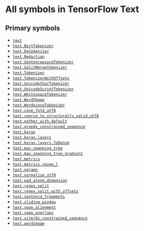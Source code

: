 # All symbols in TensorFlow Text

<!-- Insert buttons and diff -->

## Primary symbols

*   <a href="./text.md"><code>text</code></a>
*   <a href="./text/BertTokenizer.md"><code>text.BertTokenizer</code></a>
*   <a href="./text/Detokenizer.md"><code>text.Detokenizer</code></a>
*   <a href="./text/Reduction.md"><code>text.Reduction</code></a>
*   <a href="./text/SentencepieceTokenizer.md"><code>text.SentencepieceTokenizer</code></a>
*   <a href="./text/SplitMergeTokenizer.md"><code>text.SplitMergeTokenizer</code></a>
*   <a href="./text/Tokenizer.md"><code>text.Tokenizer</code></a>
*   <a href="./text/TokenizerWithOffsets.md"><code>text.TokenizerWithOffsets</code></a>
*   <a href="./text/UnicodeCharTokenizer.md"><code>text.UnicodeCharTokenizer</code></a>
*   <a href="./text/UnicodeScriptTokenizer.md"><code>text.UnicodeScriptTokenizer</code></a>
*   <a href="./text/WhitespaceTokenizer.md"><code>text.WhitespaceTokenizer</code></a>
*   <a href="./text/WordShape.md"><code>text.WordShape</code></a>
*   <a href="./text/WordpieceTokenizer.md"><code>text.WordpieceTokenizer</code></a>
*   <a href="./text/case_fold_utf8.md"><code>text.case_fold_utf8</code></a>
*   <a href="./text/coerce_to_structurally_valid_utf8.md"><code>text.coerce_to_structurally_valid_utf8</code></a>
*   <a href="./text/gather_with_default.md"><code>text.gather_with_default</code></a>
*   <a href="./text/greedy_constrained_sequence.md"><code>text.greedy_constrained_sequence</code></a>
*   <a href="./text/keras.md"><code>text.keras</code></a>
*   <a href="./text/keras/layers.md"><code>text.keras.layers</code></a>
*   <a href="./text/keras/layers/ToDense.md"><code>text.keras.layers.ToDense</code></a>
*   <a href="./text/max_spanning_tree.md"><code>text.max_spanning_tree</code></a>
*   <a href="./text/max_spanning_tree_gradient.md"><code>text.max_spanning_tree_gradient</code></a>
*   <a href="./text/metrics.md"><code>text.metrics</code></a>
*   <a href="./text/metrics/rouge_l.md"><code>text.metrics.rouge_l</code></a>
*   <a href="./text/ngrams.md"><code>text.ngrams</code></a>
*   <a href="./text/normalize_utf8.md"><code>text.normalize_utf8</code></a>
*   <a href="./text/pad_along_dimension.md"><code>text.pad_along_dimension</code></a>
*   <a href="./text/regex_split.md"><code>text.regex_split</code></a>
*   <a href="./text/regex_split_with_offsets.md"><code>text.regex_split_with_offsets</code></a>
*   <a href="./text/sentence_fragments.md"><code>text.sentence_fragments</code></a>
*   <a href="./text/sliding_window.md"><code>text.sliding_window</code></a>
*   <a href="./text/span_alignment.md"><code>text.span_alignment</code></a>
*   <a href="./text/span_overlaps.md"><code>text.span_overlaps</code></a>
*   <a href="./text/viterbi_constrained_sequence.md"><code>text.viterbi_constrained_sequence</code></a>
*   <a href="./text/wordshape.md"><code>text.wordshape</code></a>
